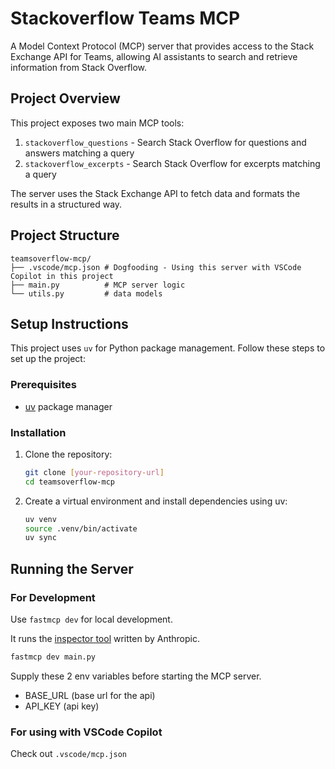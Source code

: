# Stackoverflow Teams MCP

A Model Context Protocol (MCP) server that provides access to the Stack Exchange API for Teams, allowing AI assistants to search and retrieve information from Stack Overflow.

## Project Overview

This project exposes two main MCP tools:

1. `stackoverflow_questions` - Search Stack Overflow for questions and answers matching a query
2. `stackoverflow_excerpts` - Search Stack Overflow for excerpts matching a query

The server uses the Stack Exchange API to fetch data and formats the results in a structured way.

## Project Structure

```
teamsoverflow-mcp/
├── .vscode/mcp.json # Dogfooding - Using this server with VSCode Copilot in this project
├── main.py          # MCP server logic
└── utils.py         # data models
```

## Setup Instructions

This project uses `uv` for Python package management. Follow these steps to set up the project:

### Prerequisites

- [uv](https://github.com/astral-sh/uv) package manager

### Installation

1. Clone the repository:
   ```bash
   git clone [your-repository-url]
   cd teamsoverflow-mcp
   ```

2. Create a virtual environment and install dependencies using uv:
   ```bash
   uv venv
   source .venv/bin/activate
   uv sync
   ```

## Running the Server

### For Development

Use `fastmcp dev` for local development.

It runs the [inspector tool](https://github.com/modelcontextprotocol/inspector) written by Anthropic.

```bash
fastmcp dev main.py
```

Supply these 2 env variables before starting the MCP server.

- BASE_URL (base url for the api)
- API_KEY (api key)

### For using with VSCode Copilot

Check out `.vscode/mcp.json`
